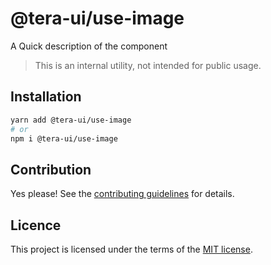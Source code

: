# @tera-ui/use-image

A Quick description of the component

> This is an internal utility, not intended for public usage.

## Installation

```sh
yarn add @tera-ui/use-image
# or
npm i @tera-ui/use-image
```

## Contribution

Yes please! See the
[contributing guidelines](https://github.com/hieumau12/tera-ui/blob/master/CONTRIBUTING.md)
for details.

## Licence

This project is licensed under the terms of the
[MIT license](https://github.com/hieumau12/tera-ui/blob/master/LICENSE).
